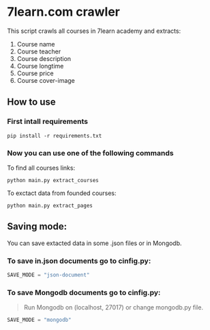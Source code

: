 # 7learn.com crawler
This script crawls all courses in 7learn academy and extracts:
1. Course name
2. Course teacher
3. Course description
4. Course longtime
5. Course price
6. Course cover-image

## How to use
### First intall requirements
```
pip install -r requirements.txt
```

### Now you can use one of the following commands 
To find all courses links:
```
python main.py extract_courses
```
To exctact data from founded courses:
```
python main.py extract_pages
```

## Saving mode:
You can save extacted data in some .json files or in Mongodb.

### To save in.json documents go to cinfig.py:

```python
SAVE_MODE = "json-document"
```
### To save Mongodb documents go to cinfig.py:
> Run Mongodb on (localhost, 27017) or change mongodb.py file.
```python
SAVE_MODE = "mongodb"
```
>